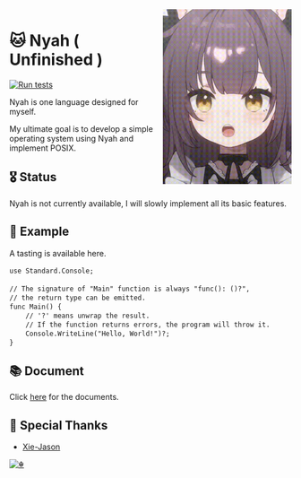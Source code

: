 <!--suppress ALL -->
<img src="Resources/1.gif" align="right" width="230" alt="">

# 🐱 Nyah ( Unfinished )

[![Run tests](https://github.com/EnabledFish/Nyah/actions/workflows/UnitTest.yml/badge.svg?branch=main)](https://github.com/EnabledFish/Nyah/actions/workflows/UnitTest.yml)

Nyah is one language designed for myself.

My ultimate goal is to develop a simple operating system using Nyah and implement POSIX.

## 🎖️ Status

Nyah is not currently available, I will slowly implement all its basic features.

## 🔮 Example

A tasting is available here.

```Nyah
use Standard.Console;

// The signature of "Main" function is always "func(): ()?",
// the return type can be emitted.
func Main() {
    // '?' means unwrap the result.
    // If the function returns errors, the program will throw it.
    Console.WriteLine("Hello, World!")?;
}
```

## 📚 Document

Click [here](Documents/README.md) for the documents.

## 🥳 Special Thanks

- [Xie-Jason](https://github.com/Xie-Jason)

[![☬](https://komarev.com/ghpvc/?username=EnabledFish&stype=flat&label=ViewedTimes)](https://github.com/EnabledFish)
